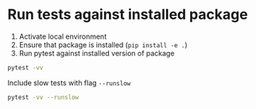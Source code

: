 # Run tests against installed package

1. Activate local environment
2. Ensure that package is installed (`pip install -e .`)
3. Run pytest against installed version of package

```bash
pytest -vv
```

Include slow tests with flag `--runslow`

```bash
pytest -vv --runslow
```

